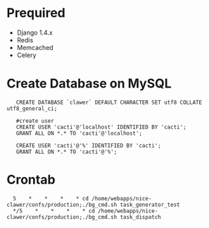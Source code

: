 # Prequired

- Django 1.4.x
- Redis
- Memcached
- Celery


# Create Database on MySQL

       CREATE DATABASE `clawer` DEFAULT CHARACTER SET utf8 COLLATE utf8_general_ci;
      
       #create user
       CREATE USER 'cacti'@'localhost' IDENTIFIED BY 'cacti';
       GRANT ALL ON *.* TO 'cacti'@'localhost';
      
       CREATE USER 'cacti'@'%' IDENTIFIED BY 'cacti';
       GRANT ALL ON *.* TO 'cacti'@'%';
       
       
# Crontab

      5    *    *    *    * cd /home/webapps/nice-clawer/confs/production;./bg_cmd.sh task_generator_test
      */5    *    *    *    * cd /home/webapps/nice-clawer/confs/production;./bg_cmd.sh task_dispatch